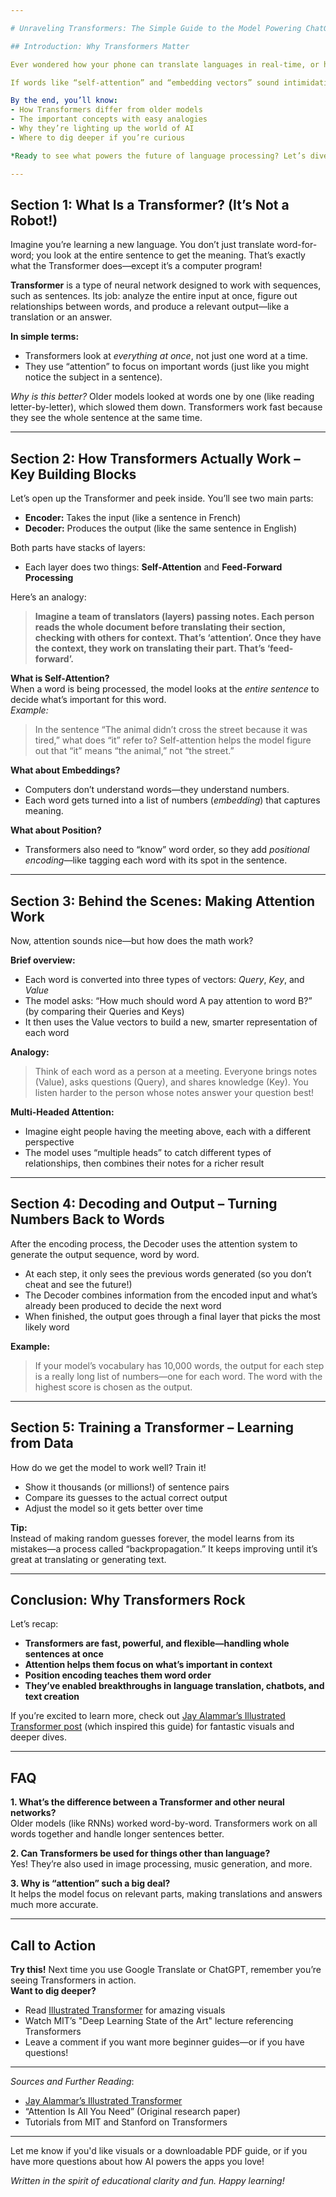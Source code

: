 ```yaml
---

# Unraveling Transformers: The Simple Guide to the Model Powering ChatGPT and AI Text

## Introduction: Why Transformers Matter

Ever wondered how your phone can translate languages in real-time, or how ChatGPT understands your questions? It’s not magic—it’s the Transformer model working behind the scenes! Introduced in 2017, Transformers quietly revolutionized how computers handle language, making modern AI apps smarter and faster.

If words like “self-attention” and “embedding vectors” sound intimidating, don’t worry. This article breaks down the essentials so anyone can grasp the big ideas—and see how Transformers power the apps you use every day.

By the end, you’ll know:
- How Transformers differ from older models
- The important concepts with easy analogies
- Why they’re lighting up the world of AI
- Where to dig deeper if you’re curious

*Ready to see what powers the future of language processing? Let’s dive in!*

---
```


## Section 1: What Is a Transformer? (It’s Not a Robot!)

Imagine you’re learning a new language. You don’t just translate word-for-word; you look at the entire sentence to get the meaning. That’s exactly what the Transformer does—except it’s a computer program!  

**Transformer** is a type of neural network designed to work with sequences, such as sentences. Its job: analyze the entire input at once, figure out relationships between words, and produce a relevant output—like a translation or an answer.

**In simple terms:**  
- Transformers look at *everything at once*, not just one word at a time.
- They use “attention” to focus on important words (just like you might notice the subject in a sentence).

*Why is this better?* Older models looked at words one by one (like reading letter-by-letter), which slowed them down. Transformers work fast because they see the whole sentence at the same time.

---

## Section 2: How Transformers Actually Work – Key Building Blocks

Let’s open up the Transformer and peek inside. You’ll see two main parts:  
- **Encoder:** Takes the input (like a sentence in French)
- **Decoder:** Produces the output (like the same sentence in English)

Both parts have stacks of layers:
- Each layer does two things: **Self-Attention** and **Feed-Forward Processing**

Here’s an analogy:
> **Imagine a team of translators (layers) passing notes. Each person reads the whole document before translating their section, checking with others for context. That’s ‘attention’. Once they have the context, they work on translating their part. That’s ‘feed-forward’.**

**What is Self-Attention?**  
When a word is being processed, the model looks at the *entire sentence* to decide what’s important for this word.  
*Example:*  
> In the sentence “The animal didn’t cross the street because it was tired,” what does “it” refer to? Self-attention helps the model figure out that “it” means “the animal,” not “the street.”

**What about Embeddings?**  
- Computers don’t understand words—they understand numbers.
- Each word gets turned into a list of numbers (*embedding*) that captures meaning. 

**What about Position?**  
- Transformers also need to “know” word order, so they add *positional encoding*—like tagging each word with its spot in the sentence.

---

## Section 3: Behind the Scenes: Making Attention Work

Now, attention sounds nice—but how does the math work?

**Brief overview:**
- Each word is converted into three types of vectors: *Query*, *Key*, and *Value*
- The model asks: “How much should word A pay attention to word B?” (by comparing their Queries and Keys)
- It then uses the Value vectors to build a new, smarter representation of each word

**Analogy:**  
> Think of each word as a person at a meeting. Everyone brings notes (Value), asks questions (Query), and shares knowledge (Key). You listen harder to the person whose notes answer your question best!

**Multi-Headed Attention:**  
- Imagine eight people having the meeting above, each with a different perspective
- The model uses “multiple heads” to catch different types of relationships, then combines their notes for a richer result

---

## Section 4: Decoding and Output – Turning Numbers Back to Words

After the encoding process, the Decoder uses the attention system to generate the output sequence, word by word.

- At each step, it only sees the previous words generated (so you don’t cheat and see the future!)
- The Decoder combines information from the encoded input and what’s already been produced to decide the next word
- When finished, the output goes through a final layer that picks the most likely word

**Example:**  
> If your model’s vocabulary has 10,000 words, the output for each step is a really long list of numbers—one for each word. The word with the highest score is chosen as the output.

---

## Section 5: Training a Transformer – Learning from Data

How do we get the model to work well? Train it!

- Show it thousands (or millions!) of sentence pairs
- Compare its guesses to the actual correct output
- Adjust the model so it gets better over time

**Tip:**  
Instead of making random guesses forever, the model learns from its mistakes—a process called “backpropagation.” It keeps improving until it’s great at translating or generating text.

---

## Conclusion: Why Transformers Rock

Let’s recap:

- **Transformers are fast, powerful, and flexible—handling whole sentences at once**
- **Attention helps them focus on what’s important in context**
- **Position encoding teaches them word order**
- **They’ve enabled breakthroughs in language translation, chatbots, and text creation**

If you’re excited to learn more, check out [Jay Alammar’s Illustrated Transformer post](https://jalammar.github.io/illustrated-transformer/) (which inspired this guide) for fantastic visuals and deeper dives.

---

## FAQ

**1. What’s the difference between a Transformer and other neural networks?**  
Older models (like RNNs) worked word-by-word. Transformers work on all words together and handle longer sentences better.

**2. Can Transformers be used for things other than language?**  
Yes! They’re also used in image processing, music generation, and more.

**3. Why is “attention” such a big deal?**  
It helps the model focus on relevant parts, making translations and answers much more accurate.

---

## Call to Action

**Try this!** Next time you use Google Translate or ChatGPT, remember you’re seeing Transformers in action.  
**Want to dig deeper?**  
- Read [Illustrated Transformer](https://jalammar.github.io/illustrated-transformer/) for amazing visuals
- Watch MIT’s "Deep Learning State of the Art" lecture referencing Transformers
- Leave a comment if you want more beginner guides—or if you have questions!

---

*Sources and Further Reading*:  
- [Jay Alammar’s Illustrated Transformer](https://jalammar.github.io/illustrated-transformer/)  
- “Attention Is All You Need” (Original research paper)  
- Tutorials from MIT and Stanford on Transformers

---

Let me know if you'd like visuals or a downloadable PDF guide, or if you have more questions about how AI powers the apps you love!

*Written in the spirit of educational clarity and fun. Happy learning!*
